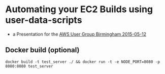 # Automating your EC2 Builds using user-data-scripts

-	a Presentation for the [AWS User Group Birmingham 2015-05-12](http://www.meetup.com/AWS-User-Group-West-Midlands/events/221857820/)

Docker build (optional)
-----------------------

`docker build -t test_server ./ && docker run -t -e NODE_PORT=8080 -p 8080:8080 test_server`
